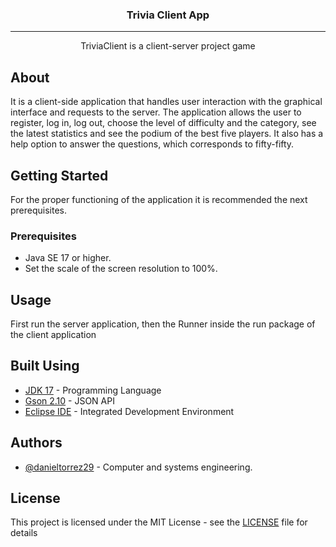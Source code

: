 <h3 align="center">Trivia Client App</h3>

---

<p align="center"> TriviaClient is a client-server project game
    <br> 
</p>


## About

It is a client-side application that handles user interaction with the graphical interface and requests to the server.
The application allows the user to register, log in, log out, choose the level of difficulty and the category, see the latest statistics and see the podium of the best five players. It also has a help option to answer the questions, which corresponds to fifty-fifty.

## Getting Started

For the proper functioning of the application it is recommended the next prerequisites.

### Prerequisites

- Java SE 17 or higher.
- Set the scale of the screen resolution to 100%.



## Usage

First run the server application, then the Runner inside the run package of the client application

## Built Using

- [JDK 17](https://docs.oracle.com/en/java/javase/17/docs/api/index.html) - Programming Language
- [Gson 2.10](https://javadoc.io/doc/com.google.code.gson/gson/latest/com.google.gson/module-summary.html) - JSON API
- [Eclipse IDE](https://eclipseide.org) - Integrated Development Environment

## Authors

- [@danieltorrez29](https://github.com/danieltorrez29) - Computer and systems engineering.

## License

This project is licensed under the MIT License - see the [LICENSE](LICENSE) file for details
